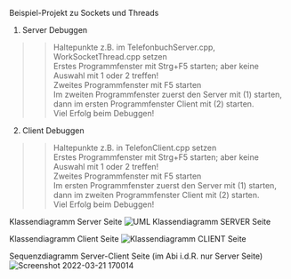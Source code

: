 Beispiel-Projekt zu Sockets und Threads

1) Server Debuggen<br>
>> Haltepunkte z.B. im TelefonbuchServer.cpp, WorkSocketThread.cpp setzen <br>
>> Erstes Programmfenster mit Strg+F5 starten; aber keine Auswahl mit 1 oder 2 treffen!<br>
>> Zweites Programmfenster mit F5 starten<br>
>> Im zweiten Programmfenster zuerst den Server mit (1) starten, dann im ersten Programmfenster Client mit (2) starten.<br>
>> Viel Erfolg beim Debuggen!<br>

2) Client Debuggen<br>
>> Haltepunkte z.B. in TelefonClient.cpp setzen<br>
>> Erstes Programmfenster mit Strg+F5 starten; aber keine Auswahl mit 1 oder 2 treffen!<br>
>> Zweites Programmfenster mit F5 starten<br>
>> Im ersten Programmfenster zuerst den Server mit (1) starten, dann im zweiten Programmfenster Client mit (2) starten.<br>
>> Viel Erfolg beim Debuggen!<br>

Klassendiagramm Server Seite
![UML Klassendiagramm SERVER Seite](https://user-images.githubusercontent.com/78038701/159291483-acde77ce-3d36-432c-a84e-513b4035112a.png)


Klassendiagramm Client Seite
![Klassendiagramm CLIENT Seite](https://user-images.githubusercontent.com/78038701/159292824-ebba7f4c-9682-4a25-9c37-8ad7441e0eb7.png)

Sequenzdiagramm Server-Client Seite (im Abi i.d.R. nur Server Seite)
![Screenshot 2022-03-21 170014](https://user-images.githubusercontent.com/78038701/159301076-e6fae7a2-a0f6-4051-812b-721061ce9f26.png)
